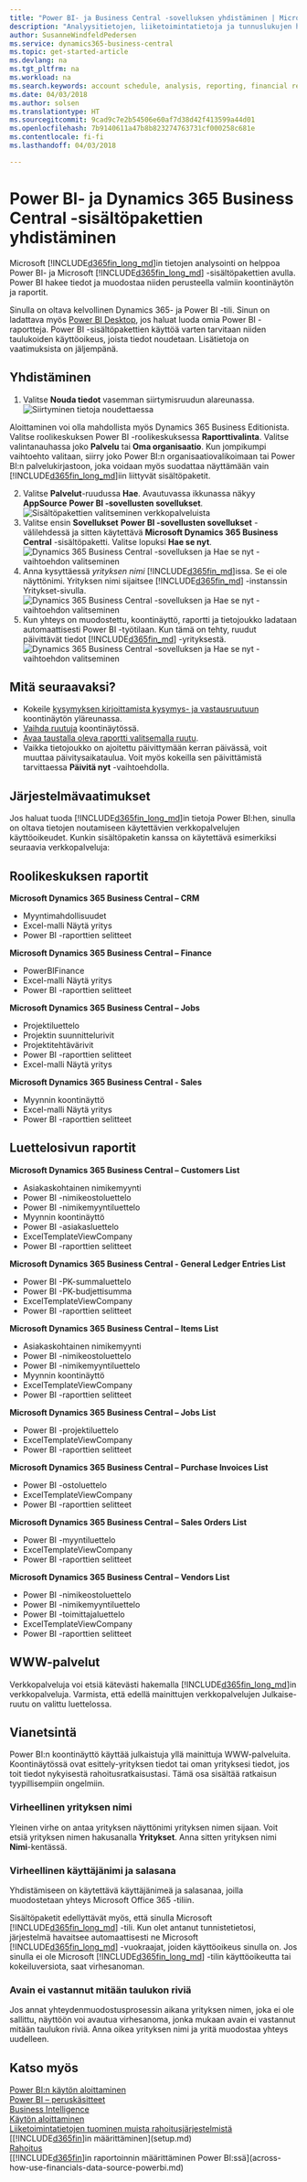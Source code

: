 ```yaml
---
title: "Power BI- ja Business Central -sovelluksen yhdistäminen | Microsoft Docs"
description: "Analyysitietojen, liiketoimintatietoja ja tunnuslukujen hakeminen Business Central -tiedoista on helppoa Power BI- ja Business Central -sisältöpakettien avulla."
author: SusanneWindfeldPedersen
ms.service: dynamics365-business-central
ms.topic: get-started-article
ms.devlang: na
ms.tgt_pltfrm: na
ms.workload: na
ms.search.keywords: account schedule, analysis, reporting, financial report, business intelligence, KPI
ms.date: 04/03/2018
ms.author: solsen
ms.translationtype: HT
ms.sourcegitcommit: 9cad9c7e2b54506e60af7d38d42f413599a44d01
ms.openlocfilehash: 7b9140611a47b8b823274763731cf000258c681e
ms.contentlocale: fi-fi
ms.lasthandoff: 04/03/2018

---
```

# <a name="connecting-power-bi-to-dynamics-365-business-central-content-packs"></a>Power BI- ja Dynamics 365 Business Central -sisältöpakettien yhdistäminen
Microsoft [!INCLUDE[d365fin_long_md](includes/d365fin_long_md.md)]in tietojen analysointi on helppoa Power BI- ja Microsoft [!INCLUDE[d365fin_long_md](includes/d365fin_long_md.md)] -sisältöpakettien avulla. Power BI hakee tiedot ja muodostaa niiden perusteella valmiin koontinäytön ja raportit.

Sinulla on oltava kelvollinen Dynamics 365- ja Power BI -tili. Sinun on ladattava myös [Power BI Desktop](https://powerbi.microsoft.com/en-us/desktop/), jos haluat luoda omia Power BI -raportteja. Power BI -sisältöpakettien käyttöä varten tarvitaan niiden taulukoiden käyttöoikeus, joista tiedot noudetaan. Lisätietoja on vaatimuksista on jäljempänä.  

## <a name="how-to-connect"></a>Yhdistäminen
1. Valitse **Nouda tiedot** vasemman siirtymisruudun alareunassa.  
![Siirtyminen tietoja noudettaessa](./media/across-how-to-connect-powerbi-d365-content-packs/powerbi-get-data.png)

Aloittaminen voi olla mahdollista myös Dynamics 365 Business Editionista. Valitse roolikeskuksen Power BI -roolikeskuksessa **Raporttivalinta**. Valitse valintanauhassa joko **Palvelu** tai **Oma organisaatio**. Kun jompikumpi vaihtoehto valitaan, siirry joko Power BI:n organisaatiovalikoimaan tai Power BI:n palvelukirjastoon, joka voidaan myös suodattaa näyttämään vain [!INCLUDE[d365fin_long_md](includes/d365fin_long_md.md)]iin liittyvät sisältöpaketit.

2. Valitse **Palvelut**-ruudussa **Hae**. Avautuvassa ikkunassa näkyy **AppSource** **Power BI -sovellusten sovellukset**.  
![Sisältöpakettien valitseminen verkkopalveluista](./media/across-how-to-connect-powerbi-d365-content-packs/powerbi-online-services-get.png)
3. Valitse ensin **Sovellukset** **Power BI -sovellusten sovellukset** -välilehdessä ja sitten käytettävä **Microsoft Dynamics 365 Business Central** -sisältöpaketti. Valitse lopuksi **Hae se nyt**.  
![Dynamics 365 Business Central -sovelluksen ja Hae se nyt -vaihtoehdon valitseminen](./media/across-how-to-connect-powerbi-d365-content-packs/powerbi-dynamics365-for-financials-get-it-now.png)
4. Anna kysyttäessä *yrityksen nimi* [!INCLUDE[d365fin_md](includes/d365fin_long_md.md)]issa. Se ei ole näyttönimi. Yrityksen nimi sijaitsee [!INCLUDE[d365fin_md](includes/d365fin_long_md.md)] -instanssin Yritykset-sivulla. 
![Dynamics 365 Business Central -sovelluksen ja Hae se nyt -vaihtoehdon valitseminen](./media/across-how-to-connect-powerbi-d365-content-packs/powerbi-connect-to-d365-finance-and-operations-crm.png)
5. Kun yhteys on muodostettu, koontinäyttö, raportti ja tietojoukko ladataan automaattisesti Power BI -työtilaan. Kun tämä on tehty, ruudut päivittävät tiedot [!INCLUDE[d365fin_md](includes/d365fin_long_md.md)] -yrityksestä.
![Dynamics 365 Business Central -sovelluksen ja Hae se nyt -vaihtoehdon valitseminen](./media/across-how-to-connect-powerbi-d365-content-packs/powerbi-workspace-dashboard-report-dataset.png)

## <a name="what-now"></a>Mitä seuraavaksi?

- Kokeile [kysymyksen kirjoittamista kysymys- ja vastausruutuun](https://docs.microsoft.com/en-us/power-bi/service-q-and-a) koontinäytön yläreunassa.
- [Vaihda ruutuja](https://docs.microsoft.com/en-us/power-bi/service-dashboard-edit-tile) koontinäytössä.  
- [Avaa taustalla oleva raportti valitsemalla ruutu](https://docs.microsoft.com/en-us/power-bi/service-dashboard-tiles).  
- Vaikka tietojoukko on ajoitettu päivittymään kerran päivässä, voit muuttaa päivitysaikataulua. Voit myös kokeilla sen päivittämistä tarvittaessa **Päivitä nyt** -vaihtoehdolla.

## <a name="system-requirements"></a>Järjestelmävaatimukset
Jos haluat tuoda [!INCLUDE[d365fin_long_md](includes/d365fin_long_md.md)]in tietoja Power BI:hen, sinulla on oltava tietojen noutamiseen käytettävien verkkopalvelujen käyttöoikeudet. Kunkin sisältöpaketin kanssa on käytettävä esimerkiksi seuraavia verkkopalveluja:

## <a name="role-center-reports"></a>Roolikeskuksen raportit

**Microsoft Dynamics 365 Business Central – CRM**
- Myyntimahdollisuudet
- Excel-malli Näytä yritys
- Power BI -raporttien selitteet

**Microsoft Dynamics 365 Business Central – Finance**
- PowerBIFinance
- Excel-malli Näytä yritys
- Power BI -raporttien selitteet

**Microsoft Dynamics 365 Business Central – Jobs**
- Projektiluettelo
- Projektin suunnittelurivit
- Projektitehtävärivit
- Power BI -raporttien selitteet
- Excel-malli Näytä yritys

**Microsoft Dynamics 365 Business Central - Sales**
- Myynnin koontinäyttö
- Excel-malli Näytä yritys
- Power BI -raporttien selitteet

## <a name="list-page-reports"></a>Luettelosivun raportit 

**Microsoft Dynamics 365 Business Central – Customers List**
- Asiakaskohtainen nimikemyynti
- Power BI -nimikeostoluettelo
- Power BI -nimikemyyntiluettelo
- Myynnin koontinäyttö
- Power BI -asiakasluettelo
- ExcelTemplateViewCompany
- Power BI -raporttien selitteet 

**Microsoft Dynamics 365 Business Central - General Ledger Entries List**
- Power BI -PK-summaluettelo
- Power BI -PK-budjettisumma
- ExcelTemplateViewCompany
- Power BI -raporttien selitteet

**Microsoft Dynamics 365 Business Central – Items List**
- Asiakaskohtainen nimikemyynti
- Power BI -nimikeostoluettelo
- Power BI -nimikemyyntiluettelo
- Myynnin koontinäyttö
- ExcelTemplateViewCompany
- Power BI -raporttien selitteet

**Microsoft Dynamics 365 Business Central – Jobs List**
- Power BI -projektiluettelo
- ExcelTemplateViewCompany
- Power BI -raporttien selitteet

**Microsoft Dynamics 365 Business Central – Purchase Invoices List**
- Power BI -ostoluettelo
- ExcelTemplateViewCompany
- Power BI -raporttien selitteet

**Microsoft Dynamics 365 Business Central – Sales Orders List**
- Power BI -myyntiluettelo
- ExcelTemplateViewCompany
- Power BI -raporttien selitteet


**Microsoft Dynamics 365 Business Central – Vendors List**
- Power BI -nimikeostoluettelo
- Power BI -nimikemyyntiluettelo
- Power BI -toimittajaluettelo
- ExcelTemplateViewCompany
- Power BI -raporttien selitteet

## <a name="web-services"></a>WWW-palvelut
Verkkopalveluja voi etsiä kätevästi hakemalla [!INCLUDE[d365fin_long_md](includes/d365fin_long_md.md)]in verkkopalveluja. Varmista, että edellä mainittujen verkkopalvelujen Julkaise-ruutu on valittu luettelossa.

## <a name="troubleshooting"></a>Vianetsintä
Power BI:n koontinäyttö käyttää julkaistuja yllä mainittuja WWW-palveluita. Koontinäytössä ovat esittely-yrityksen tiedot tai oman yrityksesi tiedot, jos toit tiedot nykyisestä rahoitusratkaisustasi. Tämä osa sisältää ratkaisun tyypillisempiin ongelmiin.

### <a name="incorrect-company-name"></a>Virheellinen yrityksen nimi  
Yleinen virhe on antaa yrityksen näyttönimi yrityksen nimen sijaan. Voit etsiä yrityksen nimen hakusanalla **Yritykset**. Anna sitten yrityksen nimi **Nimi**-kentässä.

### <a name="incorrect-user-name-and-password"></a>Virheellinen käyttäjänimi ja salasana  
Yhdistämiseen on käytettävä käyttäjänimeä ja salasanaa, joilla muodostetaan yhteys Microsoft Office 365 -tiliin.  

Sisältöpaketit edellyttävät myös, että sinulla Microsoft [!INCLUDE[d365fin_long_md](includes/d365fin_long_md.md)] -tili. Kun olet antanut tunnistetietosi, järjestelmä havaitsee automaattisesti ne Microsoft [!INCLUDE[d365fin_long_md](includes/d365fin_long_md.md)] -vuokraajat, joiden käyttöoikeus sinulla on. Jos sinulla ei ole Microsoft [!INCLUDE[d365fin_long_md](includes/d365fin_long_md.md)] -tilin käyttöoikeutta tai kokeiluversiota, saat virhesanoman.

### <a name="the-key-didnt-match-any-rows-in-the-table"></a>Avain ei vastannut mitään taulukon riviä
Jos annat yhteydenmuodostusprosessin aikana yrityksen nimen, joka ei ole sallittu, näyttöön voi avautua virhesanoma, jonka mukaan avain ei vastannut mitään taulukon riviä. Anna oikea yrityksen nimi ja yritä muodostaa yhteys uudelleen.

## <a name="see-also"></a>Katso myös
[Power BI:n käytön aloittaminen](https://docs.microsoft.com/en-us/power-bi/service-get-started)  
[Power BI – peruskäsitteet](https://docs.microsoft.com/en-us/power-bi/service-basic-concepts)  
[Business Intelligence](bi.md)  
[Käytön aloittaminen](product-get-started.md)  
[Liiketoimintatietojen tuominen muista rahoitusjärjestelmistä](upload-data.md)  
[[!INCLUDE[d365fin](includes/d365fin_md.md)]in määrittäminen](setup.md)  
[Rahoitus](finance.md)  
[[!INCLUDE[d365fin](includes/d365fin_md.md)]in raportoinnin määrittäminen Power BI:ssä](across-how-use-financials-data-source-powerbi.md)  

